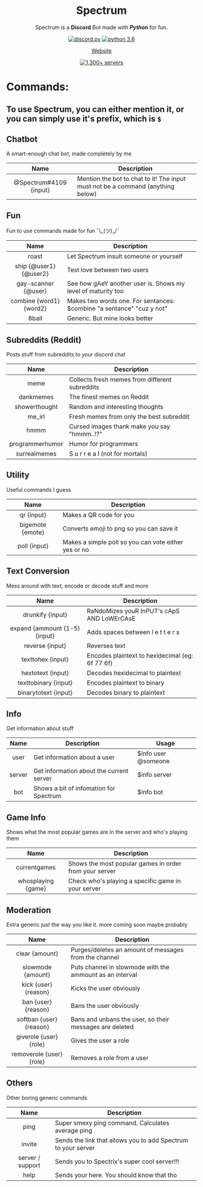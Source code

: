 <div align="center">

# Spectrum


Spectrum is a **Discord** Bot made *with **Python*** for fun.

[![discord.py](https://img.shields.io/badge/discord-py-blue.svg)](https://github.com/Rapptz/discord.py/tree/rewrite)
[![python 3.6](https://img.shields.io/badge/python-3.6-orange.svg)](https://www.python.org/)


[Website](http://spectrix.me/spectrum/)

[![1,300+ servers](https://discordbots.org/api/widget/320590882187247617.svg)](https://discordbots.org/bot/320590882187247617)



</div>

# Commands:
## To use Spectrum, you can either mention it, or you can simply use it's prefix, which is `$` 


## Chatbot
A smart-enough chat bot, made completely by me

| **Name** | **Description** |
|:---:|---|
| @Spectrum#4109 {input} | Mention the bot to chat to it! The input must not be a command (anything below)|

## Fun
Fun to use commands made for fun ¯\\\_(ツ)_/¯

| **Name** | **Description** |
|:---:|---|
| roast | Let Spectrum insult someone or yourself |
| ship {@user1} {@user2} | Test love between two users|
| gay-scanner {@user} | See how gAeY another user is. Shows my level of maturity too |
| combine {word1} {word2} | Makes two words one. For sentances: $combine "a sentance" "cuz y not" |
| 8ball | Generic. But mine looks better |

## Subreddits (Reddit)
Posts stuff from subreddits to your discord chat

| **Name** | **Description** |
|:---:|---|
| meme | Collects fresh memes from different subreddits |
| dankmemes | The finest memes on Reddit |
| showerthought | Random and interesting thoughts |
| me_irl | Fresh memes from only the best subreddit |
| hmmm | Cursed images thank make you say "hmmm..!?" |
| programmerhumor | Humor for programmers |
| surrealmemes | S u r r e a l  (not for mortals) |


## Utility
Useful commands I guess

| **Name** | **Description** |
|:---:|---|
| qr {input} | Makes a QR code for you |
| bigemote {emote} | Converts emoji to png so you can save it |
| poll {input} | Makes a simple poll so you can vote either yes or no |

## Text Conversion
Mess around with text, encode or decode stuff and more

| **Name** | **Description** |
|:---:|---|
| drunkify {input} | RaNdoMizes youR InPUT's cApS AND LoWErCAsE |
| expand {ammount (1-5) {input} | Adds spaces between  l e t t e r s |
| reverse {input} | Reverses text |
| texttohex {input} | Encodes plaintext to hexidecimal (eg: 6f 77 6f)|
| hextotext {input} | Decodes hexidecimal to plaintext |
| texttobinary {input} | Encodes plaintext to binary |
| binarytotext {input} | Decodes binary to plaintext |

## Info
Get information about stuff

| **Name** | **Description** | **Usage** |
|:---:|---|---|
| user | Get information about a user | $info user @someone |
| server | Get information about the current server | $info server |
| bot | Shows a bit of infomation for Spectrum | $info bot |

## Game Info
Shows what the most popular games are in the server and who's playing them

| **Name** | **Description** |
|:---:|---|
| currentgames | Shows the most popular games in order from your server |
| whosplaying {game} | Check who's playing a specific game in your server |

## Moderation
Extra generic just the way you like it. more coming soon maybe probably

| **Name** | **Description** |
|:---:|---|
| clear {amount} | Purges/deletes an amount of messages from the channel |
| slowmode {amount} | Puts channel in slowmode with the ammount as an interval |
| kick {user} {reason} | Kicks the user obviously |
| ban {user} {reason} | Bans the user obviously |
| softban {user} {reason} | Bans and unbans the user, so their messages are deleted |
| giverole {user} {role} | Gives the user a role |
| removerole {user} {role} | Removes a role from a user |

## Others
Other boring generic commands

| **Name** | **Description** |
|:---:|---|
| ping | Super smexy ping command. Calculates average ping |
| invite | Sends the link that allows you to add Spectrum to your server |
| server / support | Sends you to Spectrix's super cool server!!! |
| help | Sends your here. You should know that tho |
